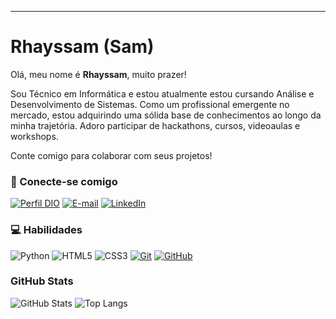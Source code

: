 ---
# Rhayssam (Sam)

Olá, meu nome é **Rhayssam**, muito prazer!

Sou Técnico em Informática e estou atualmente estou cursando Análise e Desenvolvimento de Sistemas. Como um profissional emergente no mercado, estou adquirindo uma sólida base de conhecimentos ao longo da minha trajetória. Adoro participar de hackathons, cursos, videoaulas e workshops.

Conte comigo para colaborar com seus projetos!



### 📲 Conecte-se comigo 

[![Perfil DIO](https://img.shields.io/badge/-Meu%20Perfil%20na%20DIO-30A3DC?style=for-the-badge)](https://www.dio.me/users/rhayssam_hv)
[![E-mail](https://img.shields.io/badge/-Email-000?style=for-the-badge&logo=microsoft-outlook&logoColor=E94D5F)](mailto:rhayssam.hv@gmail.com)
[![LinkedIn](https://img.shields.io/badge/-LinkedIn-000?style=for-the-badge&logo=linkedin&logoColor=30A3DC)](https://www.linkedin.com/in/rhayssam-hamze-vitti-a03957259//)

### 💻 Habilidades

![Python](https://img.shields.io/badge/Python-000?style=for-the-badge&logo=python&logoColor=E94D5F)
![HTML5](https://img.shields.io/badge/HTML-000?style=for-the-badge&logo=html5&logoColor=30A3DC)
![CSS3](https://img.shields.io/badge/CSS3-000?style=for-the-badge&logo=css3&logoColor=E94D5F)
[![Git](https://img.shields.io/badge/Git-000?style=for-the-badge&logo=git&logoColor=30A3DC)](https://git-scm.com/doc)
[![GitHub](https://img.shields.io/badge/GitHub-000?style=for-the-badge&logo=github&logoColor=E94D5F)](https://docs.github.com/)

### GitHub Stats

![GitHub Stats](https://github-readme-stats.vercel.app/api?username=Rhayssam&theme=transparent&bg_color=000&border_color=30A3DC&show_icons=true&icon_color=30A3DC&title_color=E94D5F&text_color=FFF)
![Top Langs](https://github-readme-stats-git-masterrstaa-rickstaa.vercel.app/api/top-langs/?username=SEUUSERNAME&layout=compact&bg_color=000&border_color=30A3DC&title_color=E94D5F&text_color=FFF)
